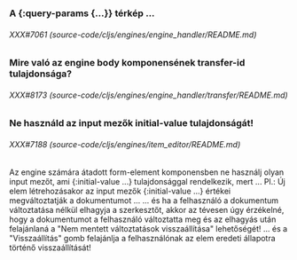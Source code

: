 
### A {:query-params {...}} térkép ...

###### XXX#7061 (source-code/cljs/engines/engine_handler/README.md)

### Mire való az engine body komponensének transfer-id tulajdonsága?

###### XXX#8173 (source-code/cljs/engines/engine_handler/transfer/README.md)

### Ne használd az input mezők initial-value tulajdonságát!

###### XXX#7188 (source-code/cljs/engines/item_editor/README.md)

Az engine számára átadott form-element komponensben ne használj olyan input mezőt,
ami {:initial-value ...} tulajdonsággal rendelkezik, mert ...
Pl.: Új elem létrehozásakor az input mezők {:initial-value ...} értékei megváltoztatják a dokumentumot ...
     ... és ha a felhasználó a dokumentum változtatása nélkül elhagyja a szerkesztőt, akkor az tévesen
         úgy érzékelné, hogy a dokumentumot a felhasználó változtatta meg és az elhagyás után felajánlaná
         a "Nem mentett változtatások visszaállítása" lehetőségét!
     ... és a "Visszaállítás" gomb felajánlja a felhasználónak az elem eredeti állapotra történő visszaállítását!
